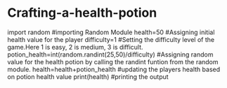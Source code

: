 # Crafting-a-health-potion
import random #importing Random Module
health=50 #Assigning initial health value for the player
difficulty=1 #Setting the difficulty level of the game.Here 1 is easy, 2 is medium, 3 is difficult.
potion_health=int(random.randint(25,50)/difficulty) #Assigning random value for the health potion by calling the randint funtion from the random module. 
health=health+potion_health #updating the players health based on potion health value
print(health) #printing the output
